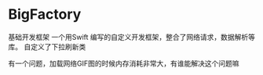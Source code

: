 # BigFactory
基础开发框架 
一个用Swift 编写的自定义开发框架，整合了网络请求，数据解析等库。
自定义了下拉刷新类

有一个问题，加载网络GIF图的时候内存消耗非常大，有谁能解决这个问题嘛
